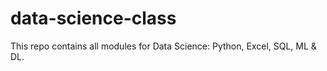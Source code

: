 # data-science-class
This repo contains all modules for Data Science: Python, Excel, SQL, ML &amp; DL.
